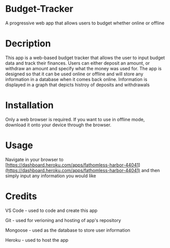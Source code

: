 # Budget-Tracker
A progressive web app that allows users to budget whether online or offline

# Decription
This app is a web-based budget tracker that allows the user to input budget data and track their finances. Users can either deposit an amount, or withdraw an amount and specify what the money was used for.  The app is designed so that it can be used online or offline and will store any information in a database when it comes back online. Information is displayed in a graph that depicts histroy of deposits and withdrawals

# Installation
Only a web browser is required. If you want to use in offline mode, download it onto your device through the browser.

# Usage
Navigate in your browser to [https://dashboard.heroku.com/apps/fathomless-harbor-44041](https://dashboard.heroku.com/apps/fathomless-harbor-44041) and then simply input any information you would like

# Credits
VS Code - used to code and create this app

Git - used for verioning and hosting of app's repository

Mongoose - used as the database to store user information

Heroku - used to host the app
